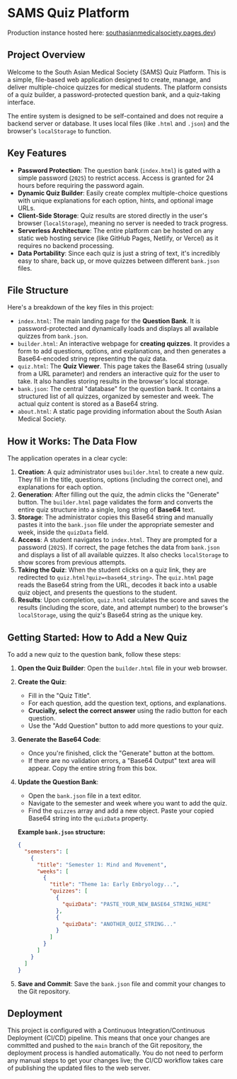 # SAMS Quiz Platform

Production instance hosted here: [southasianmedicalsociety.pages.dev](https://southasianmedicalsociety.pages.dev/))

## Project Overview

Welcome to the South Asian Medical Society (SAMS) Quiz Platform. This is a simple, file-based web application designed to create, manage, and deliver multiple-choice quizzes for medical students. The platform consists of a quiz builder, a password-protected question bank, and a quiz-taking interface.

The entire system is designed to be self-contained and does not require a backend server or database. It uses local files (like `.html` and `.json`) and the browser's `localStorage` to function.

## Key Features

* **Password Protection**: The question bank (`index.html`) is gated with a simple password (`2025`) to restrict access. Access is granted for 24 hours before requiring the password again.
* **Dynamic Quiz Builder**: Easily create complex multiple-choice questions with unique explanations for each option, hints, and optional image URLs.
* **Client-Side Storage**: Quiz results are stored directly in the user's browser (`localStorage`), meaning no server is needed to track progress.
* **Serverless Architecture**: The entire platform can be hosted on any static web hosting service (like GitHub Pages, Netlify, or Vercel) as it requires no backend processing.
* **Data Portability**: Since each quiz is just a string of text, it's incredibly easy to share, back up, or move quizzes between different `bank.json` files.

## File Structure

Here's a breakdown of the key files in this project:

* `index.html`: The main landing page for the **Question Bank**. It is password-protected and dynamically loads and displays all available quizzes from `bank.json`.
* `builder.html`: An interactive webpage for **creating quizzes**. It provides a form to add questions, options, and explanations, and then generates a Base64-encoded string representing the quiz data.
* `quiz.html`: The **Quiz Viewer**. This page takes the Base64 string (usually from a URL parameter) and renders an interactive quiz for the user to take. It also handles storing results in the browser's local storage.
* `bank.json`: The central "database" for the question bank. It contains a structured list of all quizzes, organized by semester and week. The actual quiz content is stored as a Base64 string.
* `about.html`: A static page providing information about the South Asian Medical Society.

## How it Works: The Data Flow

The application operates in a clear cycle:

1.  **Creation**: A quiz administrator uses `builder.html` to create a new quiz. They fill in the title, questions, options (including the correct one), and explanations for each option.
2.  **Generation**: After filling out the quiz, the admin clicks the "Generate" button. The `builder.html` page validates the form and converts the entire quiz structure into a single, long string of **Base64** text.
3.  **Storage**: The administrator copies this Base64 string and manually pastes it into the `bank.json` file under the appropriate semester and week, inside the `quizData` field.
4.  **Access**: A student navigates to `index.html`. They are prompted for a password (`2025`). If correct, the page fetches the data from `bank.json` and displays a list of all available quizzes. It also checks `localStorage` to show scores from previous attempts.
5.  **Taking the Quiz**: When the student clicks on a quiz link, they are redirected to `quiz.html?quiz=<base64_string>`. The `quiz.html` page reads the Base64 string from the URL, decodes it back into a usable quiz object, and presents the questions to the student.
6.  **Results**: Upon completion, `quiz.html` calculates the score and saves the results (including the score, date, and attempt number) to the browser's `localStorage`, using the quiz's Base64 string as the unique key.


## Getting Started: How to Add a New Quiz

To add a new quiz to the question bank, follow these steps:

1.  **Open the Quiz Builder**: Open the `builder.html` file in your web browser.
2.  **Create the Quiz**:
    * Fill in the "Quiz Title".
    * For each question, add the question text, options, and explanations.
    * **Crucially, select the correct answer** using the radio button for each question.
    * Use the "Add Question" button to add more questions to your quiz.
3.  **Generate the Base64 Code**:
    * Once you're finished, click the "Generate" button at the bottom.
    * If there are no validation errors, a "Base64 Output" text area will appear. Copy the entire string from this box.
4.  **Update the Question Bank**:
    * Open the `bank.json` file in a text editor.
    * Navigate to the semester and week where you want to add the quiz.
    * Find the `quizzes` array and add a new object. Paste your copied Base64 string into the `quizData` property.

    **Example `bank.json` structure:**
    ```json
    {
      "semesters": [
        {
          "title": "Semester 1: Mind and Movement",
          "weeks": [
            {
              "title": "Theme 1a: Early Embryology...",
              "quizzes": [
                {
                  "quizData": "PASTE_YOUR_NEW_BASE64_STRING_HERE"
                },
                {
                  "quizData": "ANOTHER_QUIZ_STRING..."
                }
              ]
            }
          ]
        }
      ]
    }
    ```
5.  **Save and Commit**: Save the `bank.json` file and commit your changes to the Git repository.

## Deployment

This project is configured with a Continuous Integration/Continuous Deployment (CI/CD) pipeline. This means that once your changes are committed and pushed to the `main` branch of the Git repository, the deployment process is handled automatically. You do not need to perform any manual steps to get your changes live; the CI/CD workflow takes care of publishing the updated files to the web server.
